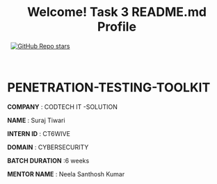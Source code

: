<h1 align='center'>
  Welcome! Task  3 README.md Profile
</h1>


<p align='center'>

  &nbsp;
  <a href="#"><img alt="GitHub Repo stars" src="https://img.shields.io/github/stars/Surajtiwari001/Badges4-README.md-Profile?style=for-the-badge" /></a>
</p>
<br />

# PENETRATION-TESTING-TOOLKIT

**COMPANY** : CODTECH IT -SOLUTION

**NAME**  : Suraj Tiwari

**INTERN ID** : CT6WIVE

**DOMAIN** : CYBERSECURITY

**BATCH DURATION** :6 weeks

**MENTOR NAME** : Neela Santhosh Kumar
